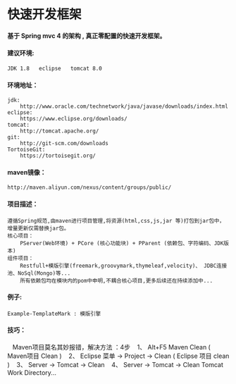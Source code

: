 # 快速开发框架
#### 基于 Spring mvc 4 的架构 , 真正零配置的快速开发框架。

#### 建议环境: 
    JDK 1.8   eclipse   tomcat 8.0 

#### 环境地址：
    jdk: 
        http://www.oracle.com/technetwork/java/javase/downloads/index.html
    eclipse:
        https://www.eclipse.org/downloads/
    tomcat:
        http://tomcat.apache.org/
    git:
        http://git-scm.com/downloads
    TortoiseGit:
        https://tortoisegit.org/
        
        
#### maven镜像：
    http://maven.aliyun.com/nexus/content/groups/public/


#### 项目描述：
    遵循Spring规范,由maven进行项目管理,将资源(html,css,js,jar 等)打包到jar包中，增量更新仅需替换jar包。
    核心项目：
        PServer(Web环境) + PCore (核心功能块) + PParent (依赖包、字符编码、JDK版本) 
    组件项目：
        Restfull+模版引擎(freemark,groovymark,thymeleaf,velocity)、 JDBC连接池、NoSql(Mongo)等...      
        所有依赖包均在模块内的pom中申明,不耦合核心项目,更多后续还在持续添加中...

#### 例子:
    Example-TemplateMark : 模版引擎
    
    
#### 技巧：
    Maven项目莫名其妙报错，解决方法 ：4步 
    1、 Alt+F5 Maven Clean ( Maven项目 Clean )
    2、 Eclipse 菜单 -> Project -> Clean ( Eclipse 项目 clean )
    3、 Server -> Tomcat -> Clean 
    4、 Server -> Tomcat -> Clean Tomcat Work Directory...

